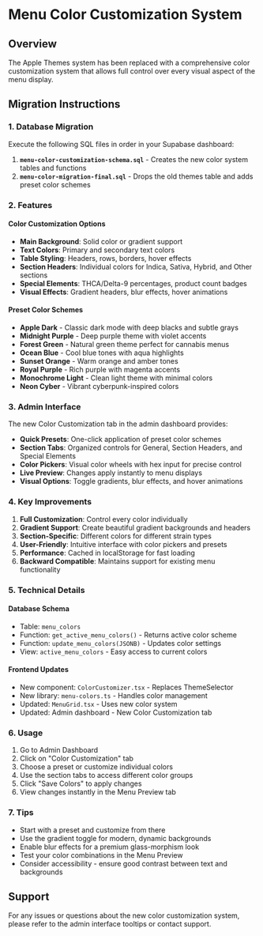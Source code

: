 # Menu Color Customization System

## Overview
The Apple Themes system has been replaced with a comprehensive color customization system that allows full control over every visual aspect of the menu display.

## Migration Instructions

### 1. Database Migration
Execute the following SQL files in order in your Supabase dashboard:

1. **`menu-color-customization-schema.sql`** - Creates the new color system tables and functions
2. **`menu-color-migration-final.sql`** - Drops the old themes table and adds preset color schemes

### 2. Features

#### Color Customization Options
- **Main Background**: Solid color or gradient support
- **Text Colors**: Primary and secondary text colors
- **Table Styling**: Headers, rows, borders, hover effects
- **Section Headers**: Individual colors for Indica, Sativa, Hybrid, and Other sections
- **Special Elements**: THCA/Delta-9 percentages, product count badges
- **Visual Effects**: Gradient headers, blur effects, hover animations

#### Preset Color Schemes
- **Apple Dark** - Classic dark mode with deep blacks and subtle grays
- **Midnight Purple** - Deep purple theme with violet accents
- **Forest Green** - Natural green theme perfect for cannabis menus
- **Ocean Blue** - Cool blue tones with aqua highlights
- **Sunset Orange** - Warm orange and amber tones
- **Royal Purple** - Rich purple with magenta accents
- **Monochrome Light** - Clean light theme with minimal colors
- **Neon Cyber** - Vibrant cyberpunk-inspired colors

### 3. Admin Interface

The new Color Customization tab in the admin dashboard provides:

- **Quick Presets**: One-click application of preset color schemes
- **Section Tabs**: Organized controls for General, Section Headers, and Special Elements
- **Color Pickers**: Visual color wheels with hex input for precise control
- **Live Preview**: Changes apply instantly to menu displays
- **Visual Options**: Toggle gradients, blur effects, and hover animations

### 4. Key Improvements

1. **Full Customization**: Control every color individually
2. **Gradient Support**: Create beautiful gradient backgrounds and headers
3. **Section-Specific**: Different colors for different strain types
4. **User-Friendly**: Intuitive interface with color pickers and presets
5. **Performance**: Cached in localStorage for fast loading
6. **Backward Compatible**: Maintains support for existing menu functionality

### 5. Technical Details

#### Database Schema
- Table: `menu_colors`
- Function: `get_active_menu_colors()` - Returns active color scheme
- Function: `update_menu_colors(JSONB)` - Updates color settings
- View: `active_menu_colors` - Easy access to current colors

#### Frontend Updates
- New component: `ColorCustomizer.tsx` - Replaces ThemeSelector
- New library: `menu-colors.ts` - Handles color management
- Updated: `MenuGrid.tsx` - Uses new color system
- Updated: Admin dashboard - New Color Customization tab

### 6. Usage

1. Go to Admin Dashboard
2. Click on "Color Customization" tab
3. Choose a preset or customize individual colors
4. Use the section tabs to access different color groups
5. Click "Save Colors" to apply changes
6. View changes instantly in the Menu Preview tab

### 7. Tips

- Start with a preset and customize from there
- Use the gradient toggle for modern, dynamic backgrounds
- Enable blur effects for a premium glass-morphism look
- Test your color combinations in the Menu Preview
- Consider accessibility - ensure good contrast between text and backgrounds

## Support

For any issues or questions about the new color customization system, please refer to the admin interface tooltips or contact support. 
